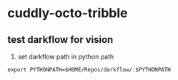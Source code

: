 # cuddly-octo-tribble
## test darkflow for vision

1. set darkflow path in python path

`export PYTHONPATH=$HOME/Repos/darkflow/:$PYTHONPATH`
